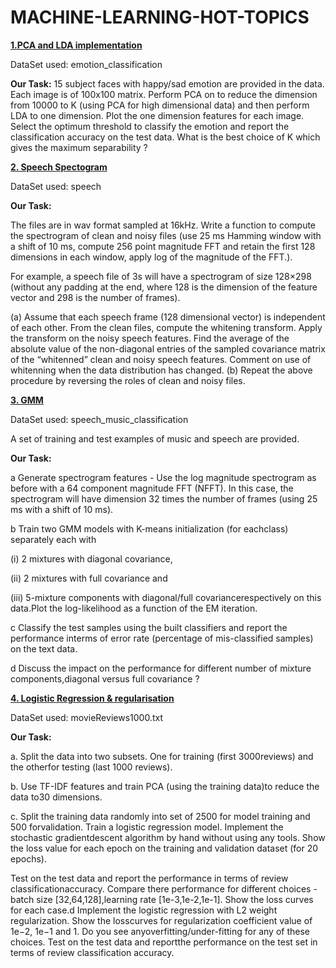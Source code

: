 # MACHINE-LEARNING-HOT-TOPICS

[**1.PCA and LDA implementation**](https://github.com/snehaNegi/MACHINE-LEARNING-HOT-TOPICS/blob/main/PCA%20and%20LDA%20implementation.ipynb) 


DataSet used: emotion_classification

**Our Task:**
15 subject faces with happy/sad emotion are provided in the data. Each image is of
100x100 matrix. Perform PCA on to reduce the dimension from 10000 to K (using
PCA for high dimensional data) and then perform LDA to one dimension. Plot the one
dimension features for each image. Select the optimum threshold to classify the emotion
and report the classification accuracy on the test data. What is the best choice of K
which gives the maximum separability ?



[**2. Speech Spectogram**](https://github.com/snehaNegi/MACHINE-LEARNING-HOT-TOPICS/blob/main/2.Speech%20Spectogram.ipynb)

DataSet used: speech


**Our Task:**

The files are in wav format sampled at 16kHz. Write a function to compute the spectrogram of clean and noisy files (use 25 ms Hamming window with a shift of 10 ms, compute 256 point magnitude FFT and retain the first 128 dimensions in each window, apply log of the magnitude of the FFT.). 

For example, a speech file of 3s will have a spectrogram of
size 128×298 (without any padding at the end, where 128 is the dimension of the feature
vector and 298 is the number of frames).

(a) Assume that each speech frame (128 dimensional vector) is independent of each other.
From the clean files, compute the whitening transform. Apply the transform on the
noisy speech features. Find the average of the absolute value of the non-diagonal
entries of the sampled covariance matrix of the “whitenned” clean and noisy speech
features. Comment on use of whitenning when the data distribution has changed.
(b) Repeat the above procedure by reversing the roles of clean and noisy files.

[**3. GMM**](https://github.com/snehaNegi/MACHINE-LEARNING-HOT-TOPICS/blob/main/3.%20GMM.ipynb)

DataSet used: speech_music_classification

A set of training and test examples of music and speech are provided.

**Our Task:**

a Generate spectrogram features - Use the log magnitude spectrogram as before with a 64 component magnitude FFT (NFFT). In this case, the spectrogram will have dimension 32 times the number of frames (using 25 ms with a shift of 10 ms).

b Train two GMM models with K-means initialization (for eachclass) separately each with 

(i) 2 mixtures with diagonal covariance, 

(ii) 2 mixtures with full covariance and

(iii) 5-mixture components with diagonal/full covariancerespectively on this data.Plot the log-likelihood as a function of the EM iteration.

c Classify the test samples using the built classifiers and report the performance interms of error rate (percentage of mis-classified samples) on the text data.

d Discuss the impact on the performance for different number of mixture components,diagonal versus full covariance ?

[**4. Logistic Regression & regularisation**](https://github.com/snehaNegi/MACHINE-LEARNING-HOT-TOPICS/blob/main/Logistic%20Regression%20with%20regularisation)

DataSet used: movieReviews1000.txt

**Our Task:**

a. Split the data into two subsets. One for training (first 3000reviews) and the otherfor testing (last 1000 reviews).

b. Use TF-IDF features and train PCA (using the training data)to reduce the data to30 dimensions.

c. Split the training data randomly into set of 2500 for model training and 500 forvalidation. 
Train a logistic regression model.  Implement the stochastic gradientdescent algorithm by hand without using any tools.
Show the loss value for each epoch on the training and validation dataset (for 20 epochs). 

Test on the test data and report the performance in terms of review classificationaccuracy.
Compare there performance for different choices - batch size [32,64,128],learning rate [1e-3,1e-2,1e-1]. Show the loss curves for each case.d Implement the logistic regression with L2 weight regularization. 
Show the losscurves for regularization coefficient value of 1e−2, 1e−1 and 1. Do you see anyoverfitting/under-fitting for any of these choices. 
Test on the test data and reportthe performance on the test set in terms of review classification accuracy.




